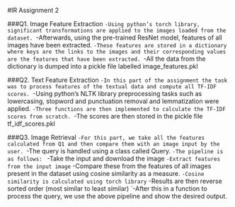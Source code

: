 #IR Assignment 2


###Q1. Image Feature Extraction
`-Using python’s torch library, significant transformations are applied to the images loaded from the dataset.
`-Afterwards, using the pre-trained ResNet model, features of all images have been extracted.
`-These features are stored in a dictionary where keys are the links to the images and their corresponding values are the features that have been extracted.
`-All the data from the dictionary is dumped into a pickle file labelled image_features.pkl


###Q2. Text Feature Extraction
`-In this part of the assignment the task was to process features of the textual data and compute all TF-IDF scores.
`-Using python’s NLTK library preprocessing tasks such as lowercasing, stopword and punctuation removal and lemmatization were applied.
`-Three functions are then implemented to calculate the TF-IDF scores from scratch.
`-The scores are then stored in the pickle file tf_idf_scores.pkl

###Q3. Image Retrieval
`-For this part, we take all the features calculated from Q1 and then compare them with an image input by the user.
`-The query is handled using a class called Query.
`-The pipeline is as follows:
` -Take the input and download the image
` -Extract features from the input image
` -Compare these from the features of all images present in the dataset using cosine similarity as a measure. 
` -Cosine similarity is calculated using torch library
` -Results are then reverse sorted order (most similar to least similar)
`-After this in a function to process the query, we use the above pipeline and show the desired output.

